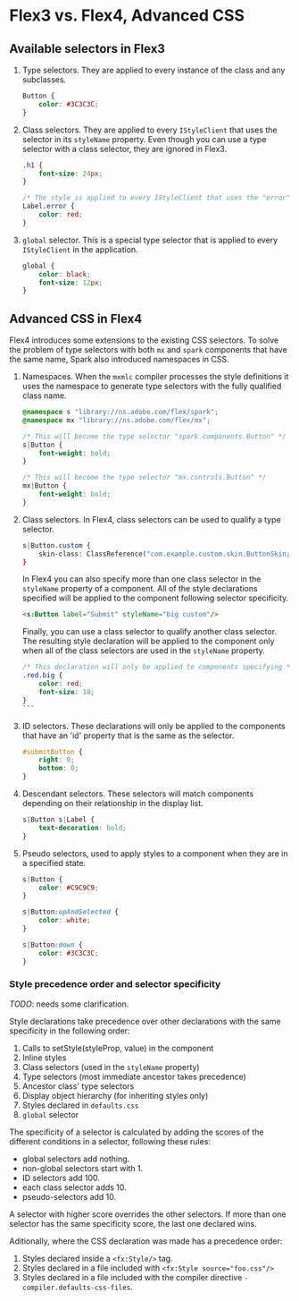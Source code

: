 # Flex3 vs. Flex4, Advanced CSS

## Available selectors in Flex3

1.  Type selectors. They are applied to every instance of the class and any
    subclasses.

    ```css
    Button {
        color: #3C3C3C;
    }
    ```

2.  Class selectors. They are applied to every `IStyleClient` that uses the
    selector in its `styleName` property. Even though you can use a type
    selector with a class selector, they are ignored in Flex3.

    ```css
    .h1 {
        font-size: 24px;
    }

    /* The style is applied to every IStyleClient that uses the "error" styleName, not only Label instances. */
    Label.error {
        color: red;
    }
    ```

3.  `global` selector. This is a special type selector that is applied to
    every `IStyleClient` in the application.

    ```css
    global {
        color: black;
        font-size: 12px;
    }
    ```

## Advanced CSS in Flex4

Flex4 introduces some extensions to the existing CSS selectors. To solve the
problem of type selectors with both `mx` and `spark` components that have the
same name, Spark also introduced namespaces in CSS.

1.  Namespaces. When the `mxmlc` compiler processes the style definitions it
    uses the namespace to generate type selectors with the fully qualified
    class name.

    ```css
    @namespace s "library://ns.adobe.com/flex/spark";
    @namespace mx "library://ns.adobe.com/flex/mx";

    /* This will become the type selector "spark.components.Button" */
    s|Button {
        font-weight: bold;
    }

    /* This will become the type selector "mx.controls.Button" */
    mx|Button {
        font-weight: bold;
    }
    ```

2.  Class selectors. In Flex4, class selectors can be used to qualify a type
    selector.

    ```css
    s|Button.custom {
        skin-class: ClassReference("com.example.custom.skin.ButtonSkin;
    }
    ```

    In Flex4 you can also specify more than one class selector in the
    `styleName` property of a component. All of the style declarations
    specified will be applied to the component following selector specificity.

    ```html
    <s:Button label="Submit" styleName="big custom"/>
    ```

    Finally, you can use a class selector to qualify another class selector.
    The resulting style declaration will be applied to the component only when
    all of the class selectors are used in the `styleName` property.

    ````css
    /* This declaration will only be applied to components specifying *both* 'red' and 'big' in their 'styleName' property */
    .red.big {
        color: red;
        font-size: 18;
    }
    ```

3.  ID selectors. These declarations will only be applied to the components
    that have an 'id' property that is the same as the selector.

    ```css
    #submitButton {
        right: 0;
        bottom: 0;
    }
    ```

4.  Descendant selectors. These selectors will match components depending on
    their relationship in the display list.

    ```css
    s|Button s|Label {
        text-decoration: bold;
    }
    ```

5.  Pseudo selectors, used to apply styles to a component when they are in a
    specified state.

    ```css
    s|Button {
        color: #C9C9C9;
    }

    s|Button:upAndSelected {
        color: white;
    }

    s|Button:down {
        color: #3C3C3C;
    }
    ```

### Style precedence order and selector specificity

*TODO*: needs some clarification.

Style declarations take precedence over other declarations with the same
specificity in the following order:

1. Calls to setStyle(styleProp, value) in the component
2. Inline styles
3. Class selectors (used in the `styleName` property)
4. Type selectors (most immediate ancestor takes precedence)
5. Ancestor class' type selectors
6. Display object hierarchy (for inheriting styles only)
7. Styles declared in `defaults.css`
8. `global` selector

The specificity of a selector is calculated by adding the scores of the
different conditions in a selector, following these rules:

* global selectors add nothing.
* non-global selectors start with 1.
* ID selectors add 100.
* each class selector adds 10.
* pseudo-selectors add 10.

A selector with higher score overrides the other selectors. If more than one
selector has the same specificity score, the last one declared wins.

Aditionally, where the CSS declaration was made has a precedence order:

1. Styles declared inside a `<fx:Style/>` tag.
2. Styles declared in a file included with `<fx:Style source="foo.css"/>`
3. Styles declared in a file included with the compiler directive
`-compiler.defaults-css-files`.
